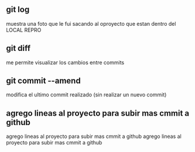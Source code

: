 ## git log
muestra una foto que le fui sacando al oproyecto que estan dentro del LOCAL REPRO

## git diff
me permite visualizar los cambios entre commits

## git commit --amend
modifica el ultimo commit realizado (sin realizar un nuevo commit)

## agrego lineas al proyecto para subir mas cmmit a github
agrego lineas al proyecto para subir mas cmmit a github
agrego lineas al proyecto para subir mas cmmit a github